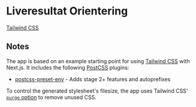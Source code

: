 # Liveresultat Orientering

[Tailwind CSS](https://tailwindcss.com)

## Notes

The app is based on an example starting point for using [Tailwind CSS](https://tailwindcss.com) with Next.js. It includes the following [PostCSS](https://github.com/postcss/postcss) plugins:

- [postcss-preset-env](https://preset-env.cssdb.org/) - Adds stage 2+ features and autoprefixes

To control the generated stylesheet's filesize, the app uses Tailwind CSS' [`purge` option](https://tailwindcss.com/docs/controlling-file-size/#removing-unused-css) to remove unused CSS.

